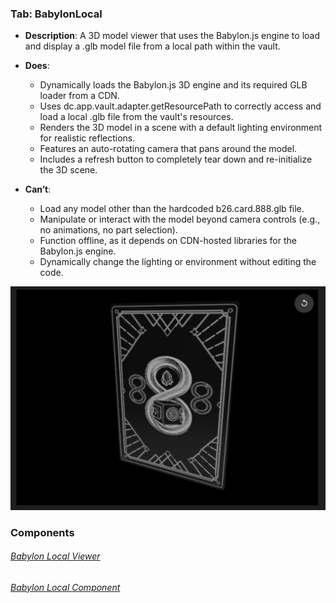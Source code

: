 
### Tab: BabylonLocal

- **Description**: A 3D model viewer that uses the Babylon.js engine to load and display a .glb model file from a local path within the vault.

- **Does**:
  
    - Dynamically loads the Babylon.js 3D engine and its required GLB loader from a CDN.
    - Uses dc.app.vault.adapter.getResourcePath to correctly access and load a local .glb file from the vault's resources.
    - Renders the 3D model in a scene with a default lighting environment for realistic reflections.
    - Features an auto-rotating camera that pans around the model.
    - Includes a refresh button to completely tear down and re-initialize the 3D scene.

- **Can’t**:
   
    - Load any model other than the hardcoded b26.card.888.glb file.
    - Manipulate or interact with the model beyond camera controls (e.g., no animations, no part selection).
    - Function offline, as it depends on CDN-hosted libraries for the Babylon.js engine.
    - Dynamically change the lighting or environment without editing the code.


![babylon_local.webp](/_RESOURCES/IMAGES/babylon_local.webp)





### Components

###### [Babylon Local Viewer](D.q.babylonlocal.viewer.md)

###### [Babylon Local Component](D.q.babylonlocal.component.md)
